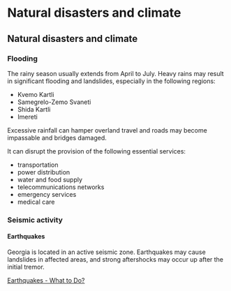 # Natural disasters and climate

## Natural disasters and climate

### Flooding

The rainy season usually extends from April to July. Heavy rains may result in significant flooding and landslides, especially in the following regions:

* Kvemo Kartli
* Samegrelo-Zemo Svaneti
* Shida Kartli
* Imereti

Excessive rainfall can hamper overland travel and roads may become impassable and bridges damaged.

It can disrupt the provision of the following essential services:

* transportation
* power distribution
* water and food supply
* telecommunications networks
* emergency services
* medical care

### Seismic activity

#### Earthquakes

Georgia is located in an active seismic zone. Earthquakes may cause landslides in affected areas, and strong aftershocks may occur up after the initial tremor.

[Earthquakes - What to Do?](https://www.getprepared.gc.ca/cnt/rsrcs/pblctns/rthqks-wtd/index-en.aspx)